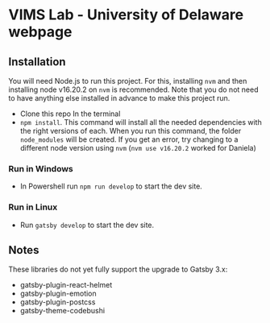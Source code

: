 # VIMS Lab - University of Delaware webpage

## Installation
You will need Node.js to run this project. For this, installing `nvm` and then installing node v16.20.2 on `nvm` is recommended.
Note that you do not need to have anything else installed in advance to make this project run.
- Clone this repo
In the terminal
- `npm install`. This command will install all the needed dependencies with the right versions of each. When you run this command, the folder `node_modules` will be created. If you get an error, try changing to a different node version using `nvm` (`nvm use v16.20.2` worked for Daniela)
### Run in Windows
- In Powershell run `npm run develop` to start the dev site.

### Run in Linux
- Run `gatsby develop` to start the dev site.

## Notes

These libraries do not yet fully support the upgrade to Gatsby 3.x:
* gatsby-plugin-react-helmet
* gatsby-plugin-emotion
* gatsby-plugin-postcss
* gatsby-theme-codebushi